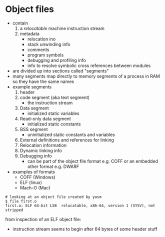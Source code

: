 # Object files

* contain
    1. a _relocatable_ machine instruction stream
    2. metadata
        * relocation ino
        * stack unwinding info
        * comments
        * program symbols
        * debugging and profiling info
        * info to resolve symbolic cross references between modules
* are divided up into sections called "segments"
* many segments map directly to memory segments of a process in RAM so they have the same names
* example segments
    1. header
    2. code segment (aka text segment)
        * the instruction stream
    3. Data segment
        * initialized static variables
    4. Read-only data segment
        * initialized static constants
    5. BSS segment
        * uninitialized static constants and variables
    6. External definitions and references for linking
    7. Relocation information
    8. Dynamic linking info
    9. Debugging info
        * can be part of the object file format e.g. COFF or an embedded other format e.g. DWARF
* examples of formats
    * COFF (Windows)
    * ELF (linux)
    * Mach-O (Mac)

```
# looking at an object file created by yasm
$ file first.o
first.o: ELF 64-bit LSB  relocatable, x86-64, version 1 (SYSV), not stripped
```

from inspection of an ELF object file:

* instruction stream seems to begin after 64 bytes of some header stuff
